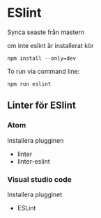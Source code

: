 
# ESlint

Synca seaste från mastern 

om inte eslint är installerat kör
```
npm install --only=dev
```
To run via command line:
```
npm run eslint
```

## Linter för ESlint

### Atom

Installera plugginen
- linter
- linter-eslint

### Visual studio code
Installera plugginet

- ESLint
